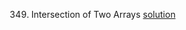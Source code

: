 349. Intersection of Two Arrays [solution](https://github.com/hawaijar/FireLeetcode/tree/master/day:99:intersection-of-arrays)
